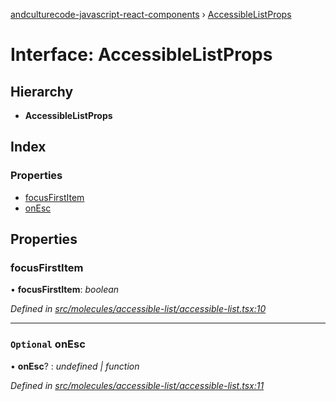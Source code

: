 [andculturecode-javascript-react-components](../README.md) › [AccessibleListProps](accessiblelistprops.md)

# Interface: AccessibleListProps

## Hierarchy

* **AccessibleListProps**

## Index

### Properties

* [focusFirstItem](accessiblelistprops.md#focusfirstitem)
* [onEsc](accessiblelistprops.md#optional-onesc)

## Properties

###  focusFirstItem

• **focusFirstItem**: *boolean*

*Defined in [src/molecules/accessible-list/accessible-list.tsx:10](https://github.com/AndcultureCode/AndcultureCode.JavaScript.React.Components/blob/c9cfa12/src/molecules/accessible-list/accessible-list.tsx#L10)*

___

### `Optional` onEsc

• **onEsc**? : *undefined | function*

*Defined in [src/molecules/accessible-list/accessible-list.tsx:11](https://github.com/AndcultureCode/AndcultureCode.JavaScript.React.Components/blob/c9cfa12/src/molecules/accessible-list/accessible-list.tsx#L11)*

